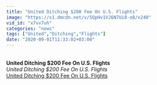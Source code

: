 ```yaml
---
title: "United Ditching $200 Fee On U.S. Flights"
image: "https://s1.dmcdn.net/v/SQpHv1VJ6N7Ui8-oB/x240"
vid_id: "x7vv7uh"
categories: "news"
tags: ["United","Ditching","Flights"]
date: "2020-09-01T11:33:02+03:00"
---
```

<br><b>United Ditching $200 Fee On U.S. Flights</b><br> <i>United Ditching $200 Fee On U.S. Flights</i><br> <u>United Ditching $200 Fee On U.S. Flights</u>
